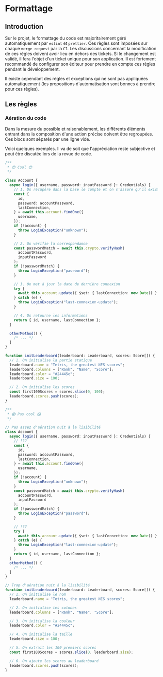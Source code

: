 # Formattage

## Introduction

Sur le projet, le formattage du code est majoritairement géré automatiquement par `eslint` et `prettier`. Ces règles sont imposées sur chaque `merge request` par la `CI`. Les discussions concernant la modification de ces règles doivent avoir lieu en dehors des tickets. Si le changement est validé, il fera l'objet d'un ticket unique pour son application. Il est fortement recommandé de configurer son éditeur pour prendre en compte ces règles pendant le développement.

Il existe cependant des règles et exceptions qui ne sont pas appliquées automatiquement (les propositions d'automatisation sont bonnes à prendre pour ces règles).

## Les règles

### Aération du code

Dans la mesure du possible et raisonablement, les différents éléments entrant dans la composition d'une action précise doivent être regroupées. Ces blocs sont séparés par une ligne vide.

Voici quelques exemples. Il va de soit que l'appréciation reste subjective et peut être discutée lors de la revue de code.

```typescript
/**
 * 😍 Cool 😍
 */

class Account {
  async login({ username, password: inputPassword }: Credentials) {
    // 1. On récupère dans la base le compte et on s'assure qu'il existe
    const {
      id,
      password: accountPassword,
      lastConnection,
    } = await this.account.findOne({
      username,
    });
    if (!account) {
      throw LoginException("unknown");
    }

    // 2. On vérifie la correspondance
    const passwordMatch = await this.crypto.verifyHash(
      accountPassword,
      inputPassword
    );
    if (!passwordMatch) {
      throw LoginException("password");
    }

    // 3. On met à jour la date de dernière connexion
    try {
      await this.account.update({ $set: { lastConnection: new Date() } });
    } catch (e) {
      throw LoginException("last-connexion-update");
    }

    // 4. On retourne les informations
    return { id, username, lastConnection };
  }

  otherMethod() {
    /* ... */
  }
}

function initLeaderboard(leaderboard: Leaderboard, scores: Score[]) {
  // 1. On initialise la partie statique
  leaderboard.name = "Tetris, the greatest NES scores";
  leaderboard.columns = ["Rank", "Name", "Score"];
  leaderboard.color = "#24445c";
  leaderboard.size = 100;

  // 2. On initialise les scores
  const first100Scores = scores.slice(0, 100);
  leaderboard.scores.push(scores);
}
```

```typescript
/**
 * 😱 Pas cool 😱
 */

// Pas assez d'aération nuit à la lisibilité
class Account {
  async login({ username, password: inputPassword }: Credentials) {
    // ???
    const {
      id,
      password: accountPassword,
      lastConnection,
    } = await this.account.findOne({
      username,
    });
    if (!account) {
      throw LoginException("unknown");
    }
    const passwordMatch = await this.crypto.verifyHash(
      accountPassword,
      inputPassword
    );
    if (!passwordMatch) {
      throw LoginException("password");
    }

    // ???
    try {
      await this.account.update({ $set: { lastConnection: new Date() } });
    } catch (e) {
      throw LoginException("last-connexion-update");
    }
    return { id, username, lastConnection };
  }
  otherMethod() {
    /* ... */
  }
}

// Trop d'aération nuit à la lisibilité
function initLeaderboard(leaderboard: Leaderboard, scores: Score[]) {
  // 1. On initialise le nom
  leaderboard.name = "Tetris, the greatest NES scores";

  // 2. On initialise les colones
  leaderboard.columns = ["Rank", "Name", "Score"];

  // 3. On initialise la couleur
  leaderboard.color = "#24445c";

  // 4. On initialise la taille
  leaderboard.size = 100;

  // 5. On extrait les 100 premiers scores
  const first100Scores = scores.slice(0, leaderboard.size);

  // 6. On ajoute les scores au leaderboard
  leaderboard.scores.push(scores);
}
```

